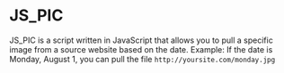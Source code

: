# JS_PIC
JS_PIC is a script written in JavaScript that allows you to pull a specific image from a source website based on the date. 
Example: If the date is Monday, August 1, you can pull the file `http://yoursite.com/monday.jpg`
